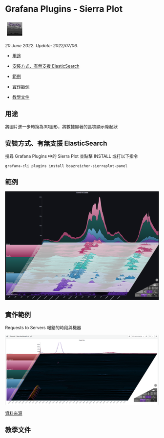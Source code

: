# Grafana Plugins - Sierra Plot 

![img](Sierra_Plot_icon.png)

*20 June 2022. Update: 2022/07/06.*

* [用途](#use)

* [安裝方式、有無支援 ElasticSearch](#install)

* [範例](#example)

* [實作範例](#do_example)

* [教學文件](#teach)

<h2 id="use">用途</h2>

將圖片進一步轉換為3D圖形，將數據顯著的區塊顯示隆起狀

<h2 id="install">安裝方式、有無支援 ElasticSearch</h2>

搜尋 Grafana Plugins 中的 Sierra Plot 並點擊 INSTALL 或打以下指令

    grafana-cli plugins install boazreicher-sierraplot-panel

<h2 id="example">範例</h2>

![img](Sierra_Plot.png)

<h2 id="do_example">實作範例</h2>

Requests to Servers 報錯的時段與機器

![img](sierra_plot_sample1.png)

[資料來源](https://raw.githubusercontent.com/boazreicher/sierra-plot/main/examples/data/test_servers.csv)

<h2 id="teach">教學文件</h2>

